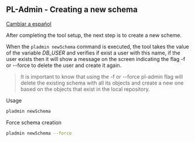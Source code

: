 ## PL-Admin - Creating a new schema
[Cambiar a español](new-schema-es.md)

After completing the tool setup, the next step is to create a new scheme.

When the `pladmin newSchema` command is executed, the tool takes the value of the variable *DB_USER* and verifies if exist a user with this name, if the user exists then it will show a message on the screen indicating the flag -f or --force to delete the user and create it again.

> It is important to know that using the -f or --force pl-admin flag will delete the existing schema with all its objects and create a new one based on the objects that exist in the local repository.

Usage
```sh
pladmin newSchema
```

Force schema creation
```sh
pladmin newSchema --force
```
